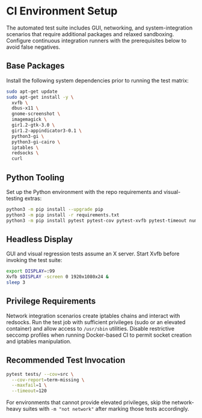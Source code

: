 # CI Environment Setup

The automated test suite includes GUI, networking, and system-integration scenarios that require additional packages and relaxed sandboxing. Configure continuous integration runners with the prerequisites below to avoid false negatives.

## Base Packages

Install the following system dependencies prior to running the test matrix:

```bash
sudo apt-get update
sudo apt-get install -y \
  xvfb \
  dbus-x11 \
  gnome-screenshot \
  imagemagick \
  gir1.2-gtk-3.0 \
  gir1.2-appindicator3-0.1 \
  python3-gi \
  python3-gi-cairo \
  iptables \
  redsocks \
  curl
```

## Python Tooling

Set up the Python environment with the repo requirements and visual-testing extras:

```bash
python3 -m pip install --upgrade pip
python3 -m pip install -r requirements.txt
python3 -m pip install pytest pytest-cov pytest-xvfb pytest-timeout numpy pillow pyvirtualdisplay memory-profiler psutil
```

## Headless Display

GUI and visual regression tests assume an X server. Start Xvfb before invoking the test suite:

```bash
export DISPLAY=:99
Xvfb $DISPLAY -screen 0 1920x1080x24 &
sleep 3
```

## Privilege Requirements

Network integration scenarios create iptables chains and interact with redsocks. Run the test job with sufficient privileges (sudo or an elevated container) and allow access to `/usr/sbin` utilities. Disable restrictive seccomp profiles when running Docker-based CI to permit socket creation and iptables manipulation.

## Recommended Test Invocation

```bash
pytest tests/ --cov=src \
  --cov-report=term-missing \
  --maxfail=1 \
  --timeout=120
```

For environments that cannot provide elevated privileges, skip the network-heavy suites with `-m "not network"` after marking those tests accordingly.
